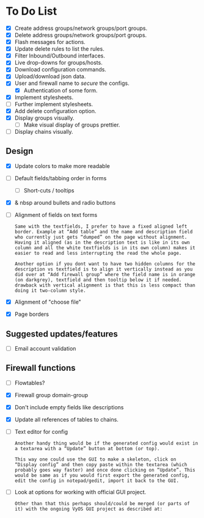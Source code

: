 # To Do List

- [x] Create address groups/network groups/port groups.
- [x] Delete address groups/network groups/port groups.
- [x] Flash messages for actions.
- [x] Update delete rules to list the rules.
- [x] Filter Inbound/Outbound interfaces.
- [x] Live drop-downs for groups/hosts.
- [x] Download configuration commands.
- [x] Upload/download json data.
- [x] User and firewall name to *secure* the configs.
  - [x] Authentication of some form.
- [x] Implement stylesheets.
- [ ] Further implement stylesheets.
- [x] Add delete configuration option.
- [x] Display groups visually.
  - [ ] Make visual display of groups prettier.
- [ ] Display chains visually.

## Design

- [x] Update colors to make more readable
- [ ] Default fields/tabbing order in forms
  - [ ] Short-cuts / tooltips
- [x] & nbsp around bullets and radio buttons
- [ ] Alignment of fields on text forms

      Same with the textfields, I prefer to have a fixed aligned left border. Example at “Add table” and the name and description field who currently just gets “dumped” on the page without alignment. Having it aligned (as in the description text is like in its own column and all the white textfields is in its own column) makes it easier to read and less interrupting the read the whole page.

      Another option if you dont want to have two hidden columns for the description vs textfield is to align it vertically instead as you did over at “Add firewall group” where the field name is in orange (on darkgrey), textfield and then tooltip below it if needed. drawback with vertical alignment is that this is less compact than doing it two-column style.

- [x] Alignment of "choose file"
- [x] Page borders

## Suggested updates/features

- [ ] Email account validation

## Firewall functions

- [ ] Flowtables?
- [x] Firewall group domain-group
- [x] Don't include empty fields like descriptions
- [x] Update all references of tables to chains.
- [ ] Text editor for config

      Another handy thing would be if the generated config would exist in a textarea with a “Update” button at bottom (or top).

      This way one could use the GUI to make a skeleton, click on “Display config” and then copy paste within the textarea (which probably goes way faster) and once done clicking on “Update”. This would be same as if you would first export the generated config, edit the config in notepad/gedit, import it back to the GUI.

- [ ] Look at options for working with official GUI project.

      Other than that this perhaps should/could be merged (or parts of it) with the ongoing VyOS GUI project as described at:
